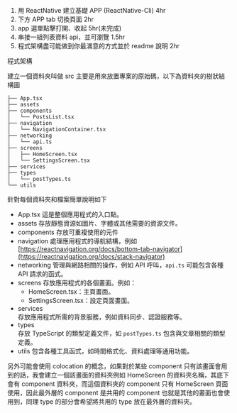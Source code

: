 1. 用 ReactNative 建立基礎 APP (ReactNative-Cli) 4hr
2. 下方 APP tab 切換頁面 2hr
3. app 選單點擊打開、收起 5hr(未完成)
4. 串接一組列表資料 api，並可瀏覽 1.5hr
5. 程式架構盡可能做到你最滿意的方式並於 readme 說明 2hr

程式架構

建立一個資料夾叫做 src 主要是用來放置專案的原始碼，以下為資料夾的樹狀結構圖

```
├── App.tsx
├── assets
├── components
│   └── PostsList.tsx
├── navigation
│   └── NavigationContainer.tsx
├── networking
│   └── api.ts
├── screens
│   ├── HomeScreen.tsx
│   └── SettingsScreen.tsx
├── services
├── types
│   └── postTypes.ts
└── utils
```
針對每個資料夾和檔案簡單說明如下

- App.tsx
  這是整個應用程式的入口點。
- assets
  存放靜態資源如圖片、字體或其他需要的資源文件。
- components
  存放可重複使用的元件
- navigation
  處理應用程式的導航結構，例如[https://reactnavigation.org/docs/bottom-tab-navigator](https://reactnavigation.org/docs/stack-navigator)
- networking
  管理與網路相關的操作，例如 API 呼叫，`api.ts` 可能包含各種 API 請求的函式。
- screens
  存放應用程式的各個畫面。例如：
  - HomeScreen.tsx：主頁畫面。
  - SettingsScreen.tsx：設定頁面畫面。
- services  
  存放應用程式所需的背景服務，例如資料同步、認證服務等。
- types  
  存放 TypeScript 的類型定義文件，如 `postTypes.ts` 包含與文章相關的類型定義。
- utils
  包含各種工具函式，如時間格式化、資料處理等通用功能。

另外可能會使用 colocation 的概念，如果對於某些 component 只有該畫面會用到的話，我會建立一個該畫面的資料夾例如 HomeScreen 的資料夾名稱，其底下會有 component 資料夾，而這個資料夾的 component 只有 HomeScreen 頁面使用，因此最外層的 component 是共用的 component 也就是其他的畫面也會使用到，同理 type 的部分會希望將共用的 type 放在最外層的資料夾。


